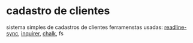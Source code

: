 # cadastro de clientes
 
sistema simples de cadastros de clientes
ferramenstas usadas:
[readline-sync](https://github.com/anseki/readline-sync),
[inquirer](https://www.npmjs.com/package/inquirer),
[chalk](https://www.npmjs.com/package/chalk),
fs
